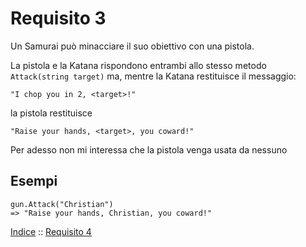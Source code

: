 # Requisito 3

Un Samurai può minacciare il suo obiettivo con una pistola.

La pistola e la Katana rispondono entrambi allo stesso metodo `Attack(string target)` ma, mentre la Katana restituisce il messaggio:

    "I chop you in 2, <target>!"

la pistola restituisce 

    "Raise your hands, <target>, you coward!"

Per adesso non mi interessa che la pistola venga usata da nessuno

## Esempi

    gun.Attack("Christian")
    => "Raise your hands, Christian, you coward!"

[Indice](../README.md) :: [Requisito 4](req-4.md)
